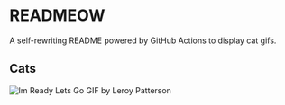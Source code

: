 # READMEOW

A self-rewriting README powered by GitHub Actions to display cat gifs.

## Cats

![Im Ready Lets Go GIF by Leroy Patterson](https://media2.giphy.com/media/CjmvTCZf2U3p09Cn0h/200.gif?cid=9acd02dawgc4gps9m0guwla4syqafoe41ku8fqzk82l1tenr&ep=v1_gifs_search&rid=200.gif&ct=g)
